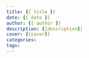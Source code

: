 ```yaml
---
title: {{ title }}
date: {{ date }}
author: {{ author }}
description: {{description}}
cover: {{cover}}
categories: 
tags: 
---
```

